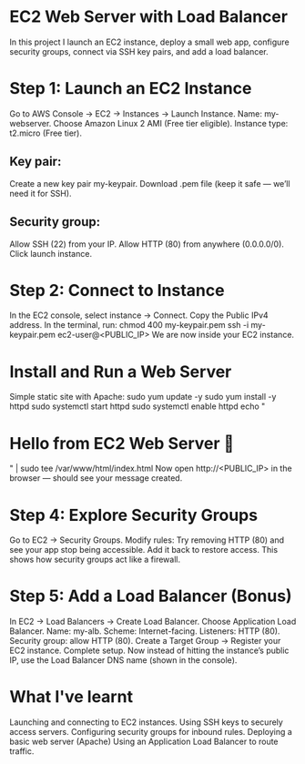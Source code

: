 # EC2 Web Server with Load Balancer
In this project I launch an EC2 instance, deploy a small web app, configure security groups, connect via SSH key pairs, and add a load balancer.

# Step 1: Launch an EC2 Instance

Go to AWS Console → EC2 → Instances → Launch Instance.
Name: my-webserver.
Choose Amazon Linux 2 AMI (Free tier eligible).
Instance type: t2.micro (Free tier).

## Key pair:

Create a new key pair my-keypair.
Download .pem file (keep it safe — we’ll need it for SSH).

## Security group:

Allow SSH (22) from your IP.
Allow HTTP (80) from anywhere (0.0.0.0/0).
Click launch instance.

# Step 2: Connect to Instance

In the EC2 console, select instance → Connect.
Copy the Public IPv4 address.
In the terminal, run: chmod 400 my-keypair.pem
ssh -i my-keypair.pem ec2-user@<PUBLIC_IP>
We are now inside your EC2 instance.

# Install and Run a Web Server

Simple static site with Apache:
sudo yum update -y
sudo yum install -y httpd
sudo systemctl start httpd
sudo systemctl enable httpd
echo "<h1>Hello from EC2 Web Server 🚀</h1>" | sudo tee /var/www/html/index.html
Now open http://<PUBLIC_IP> in the browser — should see your message created.

# Step 4: Explore Security Groups

Go to EC2 → Security Groups.
Modify rules:
Try removing HTTP (80) and see your app stop being accessible.
Add it back to restore access.
This shows how security groups act like a firewall.

# Step 5: Add a Load Balancer (Bonus)

In EC2 → Load Balancers → Create Load Balancer.
Choose Application Load Balancer.
Name: my-alb.
Scheme: Internet-facing.
Listeners: HTTP (80).
Security group: allow HTTP (80).
Create a Target Group → Register your EC2 instance.
Complete setup.
Now instead of hitting the instance’s public IP, use the Load Balancer DNS name (shown in the console).

# What I've learnt

Launching and connecting to EC2 instances.
Using SSH keys to securely access servers.
Configuring security groups for inbound rules.
Deploying a basic web server (Apache)
Using an Application Load Balancer to route traffic.
